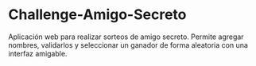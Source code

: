 # Challenge-Amigo-Secreto
Aplicación web para realizar sorteos de amigo secreto. Permite agregar nombres, validarlos y seleccionar un ganador de forma aleatoria con una interfaz amigable.
